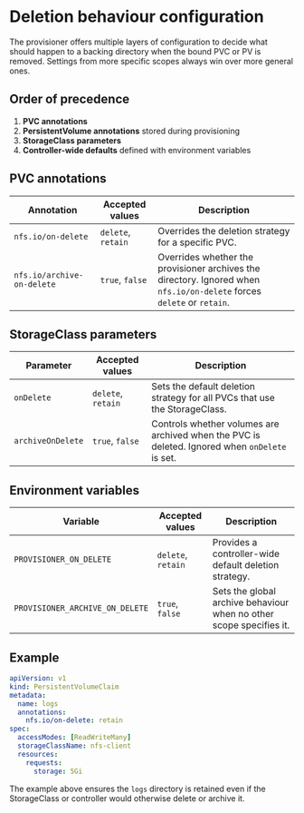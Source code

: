 # Deletion behaviour configuration

The provisioner offers multiple layers of configuration to decide what
should happen to a backing directory when the bound PVC or PV is
removed. Settings from more specific scopes always win over more general
ones.

## Order of precedence

1. **PVC annotations**
2. **PersistentVolume annotations** stored during provisioning
3. **StorageClass parameters**
4. **Controller-wide defaults** defined with environment variables

## PVC annotations

| Annotation                 | Accepted values    | Description |
| -------------------------- | ------------------ | ----------- |
| `nfs.io/on-delete`         | `delete`, `retain` | Overrides the deletion strategy for a specific PVC. |
| `nfs.io/archive-on-delete` | `true`, `false`    | Overrides whether the provisioner archives the directory. Ignored when `nfs.io/on-delete` forces `delete` or `retain`. |

## StorageClass parameters

| Parameter         | Accepted values    | Description |
| ----------------- | ------------------ | ----------- |
| `onDelete`        | `delete`, `retain` | Sets the default deletion strategy for all PVCs that use the StorageClass. |
| `archiveOnDelete` | `true`, `false`    | Controls whether volumes are archived when the PVC is deleted. Ignored when `onDelete` is set. |

## Environment variables

| Variable                         | Accepted values      | Description |
| -------------------------------- | -------------------- | ----------- |
| `PROVISIONER_ON_DELETE`         | `delete`, `retain`   | Provides a controller-wide default deletion strategy. |
| `PROVISIONER_ARCHIVE_ON_DELETE` | `true`, `false`      | Sets the global archive behaviour when no other scope specifies it. |

## Example

```yaml
apiVersion: v1
kind: PersistentVolumeClaim
metadata:
  name: logs
  annotations:
    nfs.io/on-delete: retain
spec:
  accessModes: [ReadWriteMany]
  storageClassName: nfs-client
  resources:
    requests:
      storage: 5Gi
```

The example above ensures the `logs` directory is retained even if the
StorageClass or controller would otherwise delete or archive it.
